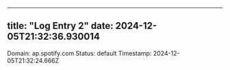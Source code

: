 
---
title: "Log Entry 2"
date: 2024-12-05T21:32:36.930014
---

Domain: ap.spotify.com
Status: default
Timestamp: 2024-12-05T21:32:24.666Z
